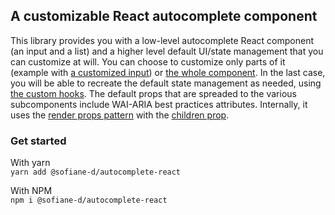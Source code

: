 ## A customizable React autocomplete component

This library provides you with a low-level autocomplete React component (an input and a list) and a higher level default UI/state management that you can customize at will.
You can choose to customize only parts of it (example with [a customized input](#section-custom-input)) or [the whole component](#section-custom-children). In the last case, you will be able to recreate the default state management as needed, using [the custom hooks](#section-hooks). The default props that are spreaded to the various subcomponents include WAI-ARIA best practices attributes.
Internally, it uses the [render props pattern](https://reactjs.org/docs/render-props.html) with the [children prop](https://reactjs.org/docs/composition-vs-inheritance.html#containment).

### Get started

With yarn  
`yarn add @sofiane-d/autocomplete-react`

With NPM  
`npm i @sofiane-d/autocomplete-react`
